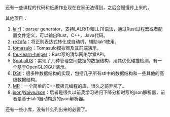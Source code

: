 还有一些课程的代码和纸质作业现在在家无法得到，之后会慢慢传上来的。

其他项目：

1. [lalr1](https://github.com/MashPlant/lalr1)：parser generator，支持LALR(1)和LL(1)语法，通过Rust过程宏或者配置文件定义，可以输出Rust，C++，Java代码。
2. [re2dfa](https://github.com/MashPlant/re2dfa)：将正则表达式转化成自动机，辅助lalr1使用。
3. [tomasulo](https://github.com/MashPlant/tomasulo)：Tomasulo模拟器及其前端演示。
4. [thu-learn-helper](https://github.com/MashPlant/thu-learn-helper)：Rust写的清华网络学堂API。
5. [SpatialDS](https://github.com/MashPlant/SpatialDS)：实现了几种管理空间数据的数据结构，用其优化碰撞检测，有一个基于OpenGL的GUI演示。
6. [DStl](https://github.com/MashPlant/DStl)：很多种数据结构的实现，包括几乎所有stl中的数据结构和一些其他的高级数据结构。
7. [MP](https://github.com/MashPlant/MP)：一个简单的C++模板元编程的库，很久之前弃坑了。
8. [json](https://github.com/MashPlant/MP)/[NaiveJson](https://github.com/MashPlant/NaiveJson)：后者是很久以前我学习递归下降分析时写的json解析器，前者是基于lalr1自动构造的json解析器。

还有一些小库，没有什么列出来的必要了。